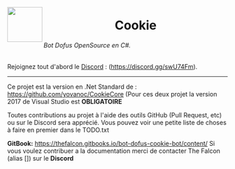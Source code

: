 
<a href="url"><img src="https://img4.hostingpics.net/pics/628470cookieicon.png" align="left" height="80" width="80" ></a>
<center>
	<h1>Cookie</h1>
</center>

###### Bot Dofus OpenSource en C#.

Rejoignez tout d'abord le [Discord](https://discord.gg/swU74Fm) : (https://discord.gg/swU74Fm).

___

Ce projet est la version en .Net Standard de : https://github.com/yovanoc/CookieCore (Pour ces deux projet la version 2017 de Visual Studio est <b>OBLIGATOIRE</b>

Toutes contributions au projet à l'aide des outils GitHub (Pull Request, etc) ou sur le Discord sera apprécié. Vous pouvez voir une petite liste de choses à faire en premier dans le TODO.txt

**GitBook:** https://thefalcon.gitbooks.io/bot-dofus-cookie-bot/content/
Si vous voulez contribuer a la documentation merci de contacter The Falcon (alias []) sur le **Discord**
